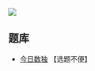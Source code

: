 ![](https://cn.sudoku.today/pic/03/less10/56670_182138.png)

## 题库
- [今日数独](https://cn.sudoku.today/g-makodoku/) 【选题不便】
